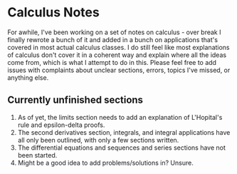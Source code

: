 # Calculus Notes
For awhile, I've been working on a set of notes on calculus - over break I finally rewrote a bunch of it and added in a bunch on applications that's covered in most actual calculus classes. I do still feel like most explanations of calculus don't cover it in a coherent way and explain where all the ideas come from, which is what I attempt to do in this. Please feel free to add issues with complaints about unclear sections, errors, topics I've missed, or anything else.

## Currently unfinished sections

1. As of yet, the limits section needs to add an explanation of L'Hopital's rule and epsilon-delta proofs.
2. The second derivatives section, integrals, and integral applications have all only been outlined, with only a few sections written.
3. The differential equations and sequences and series sections have not been started.
4. Might be a good idea to add problems/solutions in? Unsure.
